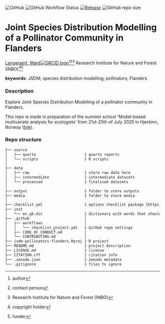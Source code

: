 <!-- badges: start -->
![GitHub](https://img.shields.io/github/license/wlangera/jsdm-pollinators-flanders)
![GitHub Workflow Status](https://img.shields.io/github/actions/workflow/status/wlangera/jsdm-pollinators-flanders/check-project)
[![Release](https://img.shields.io/github/release/inbo/macro-moths-msci.svg)](https://github.com/wlangera/jsdm-pollinators-flanders/releases)
![GitHub repo size](https://img.shields.io/github/repo-size/wlangera/jsdm-pollinators-flanders)
<!-- badges: end -->

# Joint Species Distribution Modelling of a Pollinator Community in Flanders

[Langeraert, Ward![ORCID logo](https://info.orcid.org/wp-content/uploads/2019/11/orcid_16x16.png)](https://orcid.org/0000-0002-5900-8109)[^aut][^cre][^inbo.be]
Research Institute for Nature and Forest (INBO)[^cph][^fnd]

[^cph]: copyright holder
[^fnd]: funder
[^aut]: author
[^cre]: contact person
[^inbo.be]: Research Institute for Nature and Forest (INBO)

**keywords**: JSDM; species distribution modelling; pollinators; Flanders

<!-- community: inbo -->

### Description
<!-- description: start -->
Explore Joint Species Distribution Modelling of a pollinator community in Flanders.
<!-- description: end -->

This repo is made in preparation of the summer school 'Model-based multivariate analysis for ecologists' from 21st-25th of July 2025 in Hjerkinn, Norway ([link](https://bertv.folk.ntnu.no/)).

### Repo structure

```bash
├── source
│   ├── quarto                      ├ quarto reports
│   └── scripts                     ├ R scripts
│
├── data
│   ├── raw                         ├ store raw data here
│   ├── intermediate                ├ intermediate datasets
│   └── processed                   ├ finalised datasets
│
├── output                          ├ folder to store outputs
├── media                           ├ folder to store media
│
├── checklist.yml                   ├ options checklist package (https://github.com/inbo/checklist)
├── inst
│   └── en_gb.dic                   ├ dictionary with words that should not be checked by checklist
├── .github                         │ 
│   ├── workflows                   │ 
│   │   └── checklist_project.yml   ├ GitHub repo settings
│   ├── CODE_OF_CONDUCT.md          │ 
│   └── CONTRIBUTING.md             │
├── jsdm-pollinators-flanders.Rproj ├ R project
├── README.md                       ├ project description
├── LICENSE.md                      ├ license
├── CITATION.cff                    ├ citation info
├── .zenodo.json                    ├ zenodo metadata
└── .gitignore                      ├ files to ignore
```
